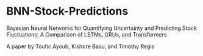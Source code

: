 # BNN-Stock-Predictions
Bayesian Neural Networks for Quantifying Uncertainty and Predicting Stock Fluctuations: A Comparison of LSTMs, GRUs, and Transformers

A paper by Toufic Ayoub, Kishore Basu, and Timothy Regis
